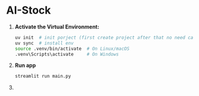 # AI-Stock

1.  **Activate the Virtual Environment:**
    ```bash
    uv init  # init porject (first create project after that no need call)
    uv sync  # install env
    source .venv/bin/activate  # On Linux/macOS
    .venv\Scripts\activate     # On Windows
    ```

2. **Run app**
    ```bash
    streamlit run main.py
    ```

3. 